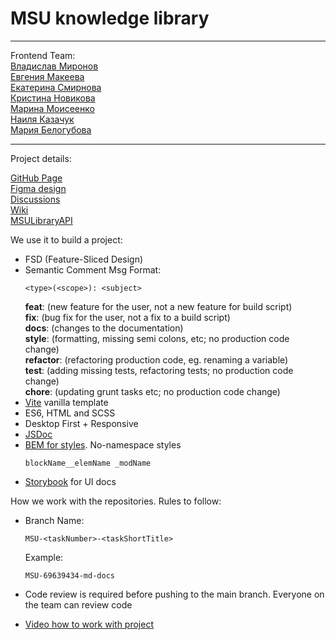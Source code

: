 # MSU knowledge library

---

Frontend Team:<br>
[Владислав Миронов](https://github.com/vladmir26)<br>
[Евгения Макеева](https://github.com/EvaM25)<br>
[Екатерина Смирнова](https://github.com/catherinsmi)<br>
[Кристина Новикова](https://github.com/nookismile)<br>
[Марина Моисеенко](https://github.com/marrollyn)<br>
[Наиля Казачук](https://github.com/Nailusha)<br>
[Мария Белогубова](https://github.com/mariiabel)

---

Project details:

[GitHub Page](https://mariiabel.github.io/msu-library/)<br>
[Figma design](https://www.figma.com/design/SNHlX8dZEVNcOhyMzh9Asf/DMVN-TZ?node-id=0-1&t=U0Sg0IhMcvOlFqSs-0) <br>
[Discussions](https://github.com/MariiaBel/msu-library/discussions)<br>
[Wiki](https://github.com/MariiaBel/msu-library/wiki/Instractions)<br>
[MSULibraryAPI](https://app.swaggerhub.com/apis-docs/MariiaBel/MSULibraryAPI/1.0.0)<br>

We use it to build a project:

- FSD (Feature-Sliced Design)
- Semantic Comment Msg
  Format:
  ```
  <type>(<scope>): <subject>
  ```
  **feat**: (new feature for the user, not a new feature for build script)<br>
  **fix**: (bug fix for the user, not a fix to a build script)<br>
  **docs**: (changes to the documentation)<br>
  **style**: (formatting, missing semi colons, etc; no production code change)<br>
  **refactor**: (refactoring production code, eg. renaming a variable)<br>
  **test**: (adding missing tests, refactoring tests; no production code change)<br>
  **chore**: (updating grunt tasks etc; no production code change)<br>
- [Vite](https://vitejs.dev/) vanilla template
- ES6, HTML and SCSS
- Desktop First + Responsive
- [JSDoc](https://jsdoc.app/)
- [BEM for styles](https://ru.bem.info/methodology/naming-convention/#%D0%BF%D1%80%D0%B0%D0%B2%D0%B8%D0%BB%D0%B0-%D1%84%D0%BE%D1%80%D0%BC%D0%B8%D1%80%D0%BE%D0%B2%D0%B0%D0%BD%D0%B8%D1%8F-%D0%B8%D0%BC%D0%B5%D0%BD). No-namespace styles
    ```
    blockName__elemName _modName
    ```
- [Storybook](https://storybook.js.org/docs) for UI docs


How we work with the repositories. Rules to follow:

- Branch Name:
  ```
  MSU-<taskNumber>-<taskShortTitle>
  ```
  Example:
  ```
  MSU-69639434-md-docs
  ```
- Code review is required before pushing to the main branch. Everyone on the team can review code

- [Video how to work with project](https://drive.google.com/file/d/1srBw3dUKgCt_Z2iNkQ1-uGUTjkZUa-hQ/view?usp=sharing)

